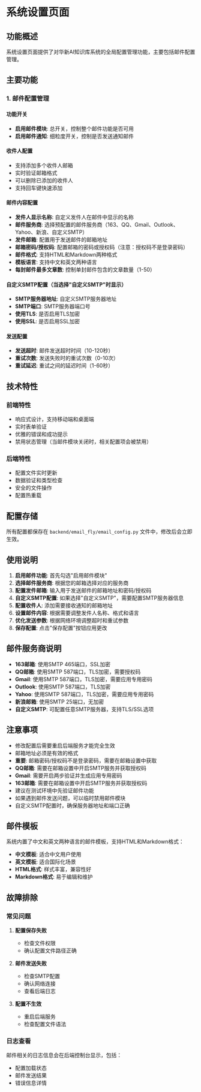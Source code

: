 # 系统设置页面

## 功能概述

系统设置页面提供了对华新AI知识库系统的全局配置管理功能，主要包括邮件配置管理。

## 主要功能

### 1. 邮件配置管理

#### 功能开关
- **启用邮件模块**: 总开关，控制整个邮件功能是否可用
- **启用邮件通知**: 细粒度开关，控制是否发送通知邮件

#### 收件人配置
- 支持添加多个收件人邮箱
- 实时验证邮箱格式
- 可以删除已添加的收件人
- 支持回车键快速添加

#### 邮件内容配置
- **发件人显示名称**: 自定义发件人在邮件中显示的名称
- **邮件服务商**: 选择预配置的邮件服务商（163、QQ、Gmail、Outlook、Yahoo、新浪、自定义SMTP）
- **发件邮箱**: 配置用于发送邮件的邮箱地址
- **邮箱密码/授权码**: 配置邮箱的密码或授权码（注意：授权码不是登录密码）
- **邮件格式**: 支持HTML和Markdown两种格式
- **模板语言**: 支持中文和英文两种语言
- **每封邮件最多文章数**: 控制单封邮件包含的文章数量（1-50）

#### 自定义SMTP配置（当选择"自定义SMTP"时显示）
- **SMTP服务器地址**: 自定义SMTP服务器地址
- **SMTP端口**: SMTP服务器端口号
- **使用TLS**: 是否启用TLS加密
- **使用SSL**: 是否启用SSL加密

#### 发送配置
- **发送超时**: 邮件发送超时时间（10-120秒）
- **重试次数**: 发送失败时的重试次数（0-10次）
- **重试延迟**: 重试之间的延迟时间（1-60秒）

## 技术特性

### 前端特性
- 响应式设计，支持移动端和桌面端
- 实时表单验证
- 优雅的错误和成功提示
- 禁用状态管理（当邮件模块关闭时，相关配置项会被禁用）

### 后端特性
- 配置文件实时更新
- 数据验证和类型检查
- 安全的文件操作
- 配置热重载

## 配置存储

所有配置都保存在 `backend/email_fly/email_config.py` 文件中，修改后会立即生效。

## 使用说明

1. **启用邮件功能**: 首先勾选"启用邮件模块"
2. **选择邮件服务商**: 根据您的邮箱选择对应的服务商
3. **配置发件邮箱**: 输入用于发送邮件的邮箱地址和密码/授权码
4. **自定义SMTP配置**: 如果选择"自定义SMTP"，需要配置SMTP服务器信息
5. **配置收件人**: 添加需要接收通知的邮箱地址
6. **设置邮件内容**: 根据需要调整发件人名称、格式和语言
7. **优化发送参数**: 根据网络环境调整超时和重试参数
8. **保存配置**: 点击"保存配置"按钮应用更改

## 邮件服务商说明

- **163邮箱**: 使用SMTP 465端口，SSL加密
- **QQ邮箱**: 使用SMTP 587端口，TLS加密，需要授权码
- **Gmail**: 使用SMTP 587端口，TLS加密，需要应用专用密码
- **Outlook**: 使用SMTP 587端口，TLS加密
- **Yahoo**: 使用SMTP 587端口，TLS加密，需要应用专用密码
- **新浪邮箱**: 使用SMTP 25端口，无加密
- **自定义SMTP**: 可配置任意SMTP服务器，支持TLS/SSL选项

## 注意事项

- 修改配置后需要重启后端服务才能完全生效
- 邮箱地址必须是有效的格式
- **重要**: 邮箱密码/授权码不是登录密码，需要在邮箱设置中获取
- **QQ邮箱**: 需要在邮箱设置中开启SMTP服务并获取授权码
- **Gmail**: 需要开启两步验证并生成应用专用密码
- **163邮箱**: 需要在邮箱设置中开启SMTP服务并获取授权码
- 建议在测试环境中先验证邮件功能
- 如果遇到邮件发送问题，可以临时禁用邮件模块
- 自定义SMTP配置时，确保服务器地址和端口正确

## 邮件模板

系统内置了中文和英文两种语言的邮件模板，支持HTML和Markdown格式：

- **中文模板**: 适合中文用户使用
- **英文模板**: 适合国际化场景
- **HTML格式**: 样式丰富，兼容性好
- **Markdown格式**: 易于编辑和维护

## 故障排除

### 常见问题

1. **配置保存失败**
   - 检查文件权限
   - 确认配置文件路径正确

2. **邮件发送失败**
   - 检查SMTP配置
   - 确认网络连接
   - 查看后端日志

3. **配置不生效**
   - 重启后端服务
   - 检查配置文件语法

### 日志查看

邮件相关的日志信息会在后端控制台显示，包括：
- 配置加载状态
- 邮件发送结果
- 错误信息详情
